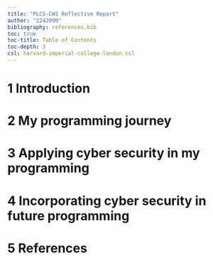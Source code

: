 ```yaml
---
title: "PLCS-CW1 Reflective Report"
author: "2242090"
bibliography: references.bib
toc: true
toc-title: Table of Contents
toc-depth: 3
csl: harvard-imperial-college-london.csl
---
```


# 1 Introduction

# 2 My programming journey

# 3 Applying cyber security in my programming

# 4 Incorporating cyber security in future programming

# 5 References
